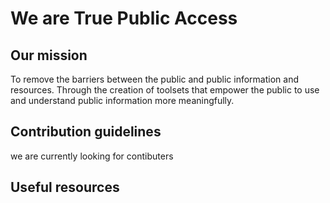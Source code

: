# We are True Public Access
## Our mission
To remove the barriers between the public and public information and resources. Through the creation of toolsets that empower the public to use and understand public information more meaningfully.
## Contribution guidelines 
we are currently looking for contibuters  

## Useful resources 
